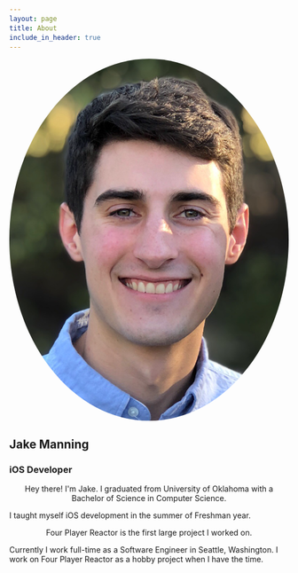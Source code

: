 ```yaml
---
layout: page
title: About
include_in_header: true
---
```


<img src="assets/profile.png" style="display:block;margin: 0 auto;border-radius:50%; width=160px; height=160px;">

## Jake Manning
### iOS Developer

<p style="text-align: center;">
Hey there! I'm Jake. I graduated from University of Oklahoma with a Bachelor of Science in Computer Science.

I taught myself iOS development in the summer of Freshman year.
</p>

<p style="text-align: center;">
Four Player Reactor is the first large project I worked on.

Currently I work full-time as a Software Engineer in Seattle, Washington. I work on Four Player Reactor as a hobby project when I have the time.
</p>